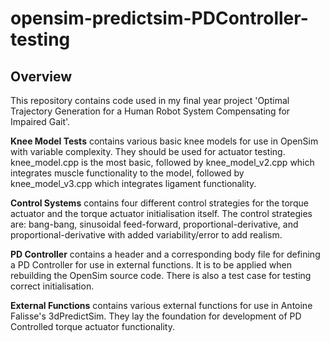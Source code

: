 # opensim-predictsim-PDController-testing
## Overview

This repository contains code used in my final year project 'Optimal Trajectory Generation for a Human Robot System Compensating for Impaired Gait'.

**Knee Model Tests** contains various basic knee models for use in OpenSim with variable complexity. They should be used for actuator testing. knee_model.cpp is the most basic, followed by knee_model_v2.cpp which integrates muscle functionality to the model, followed by knee_model_v3.cpp which integrates ligament functionality.

**Control Systems** contains four different control strategies for the torque actuator and the torque actuator initialisation itself. The control strategies are: bang-bang, sinusoidal feed-forward, proportional-derivative, and proportional-derivative with added variability/error to add realism.

**PD Controller** contains a header and a corresponding body file for defining a PD Controller for use in external functions. It is to be applied when rebuilding the OpenSim source code. There is also a test case for testing correct initialisation.

**External Functions** contains various external functions for use in Antoine Falisse's 3dPredictSim. They lay the foundation for development of PD Controlled torque actuator functionality.
